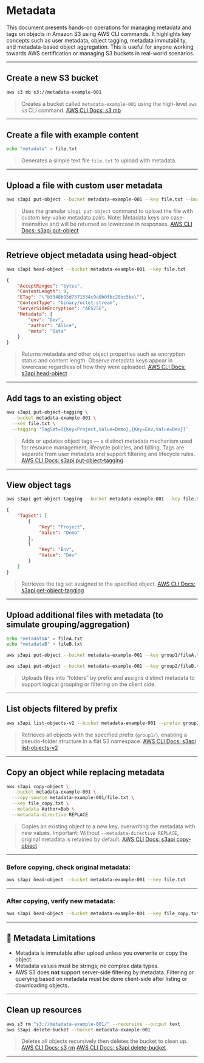# Metadata

This document presents hands-on operations for managing metadata and tags on objects in Amazon S3 using AWS CLI commands. It highlights key concepts such as user metadata, object tagging, metadata immutability, and metadata-based object aggregation. This is useful for anyone working towards AWS certification or managing S3 buckets in real-world scenarios.

---

## Create a new S3 bucket

```sh
aws s3 mb s3://metadata-example-001
```

> Creates a bucket called `metadata-example-001` using the high-level `aws s3` CLI command.
> [AWS CLI Docs: s3 mb](https://awscli.amazonaws.com/v2/documentation/api/latest/reference/s3/mb.html)

---

## Create a file with example content

```sh
echo "metadata" > file.txt
```

> Generates a simple text file `file.txt` to upload with metadata.

---

## Upload a file with custom user metadata

```sh
aws s3api put-object --bucket metadata-example-001 --key file.txt --body file.txt --metadata Meta=Data,Author=Alice,Env=Dev
```

> Uses the granular `s3api put-object` command to upload the file with custom key-value metadata pairs.
> Note: Metadata keys are case-insensitive and will be returned as lowercase in responses.
> [AWS CLI Docs: s3api put-object](https://awscli.amazonaws.com/v2/documentation/api/latest/reference/s3api/put-object.html)

---

## Retrieve object metadata using head-object

```sh
aws s3api head-object --bucket metadata-example-001 --key file.txt
```

```json
{
    "AcceptRanges": "bytes",
    "ContentLength": 9,
    "ETag": "\"b3348b95d7571534c9a0b0fbc28bc5be\"",
    "ContentType": "binary/octet-stream",
    "ServerSideEncryption": "AES256",
    "Metadata": {
        "env": "Dev",
        "author": "Alice",
        "meta": "Data"
    }
}
```

> Returns metadata and other object properties such as encryption status and content length.
> Observe metadata keys appear in lowercase regardless of how they were uploaded.
> [AWS CLI Docs: s3api head-object](https://awscli.amazonaws.com/v2/documentation/api/latest/reference/s3api/head-object.html)

---

## Add tags to an existing object

```sh
aws s3api put-object-tagging \
  --bucket metadata-example-001 \
  --key file.txt \
  --tagging 'TagSet=[{Key=Project,Value=Demo},{Key=Env,Value=Dev}]'
```

> Adds or updates object tags — a distinct metadata mechanism used for resource management, lifecycle policies, and billing.
> Tags are separate from user metadata and support filtering and lifecycle rules.
> [AWS CLI Docs: s3api put-object-tagging](https://awscli.amazonaws.com/v2/documentation/api/latest/reference/s3api/put-object-tagging.html)

---

## View object tags

```sh
aws s3api get-object-tagging --bucket metadata-example-001 --key file.txt
```

```json
{
    "TagSet": [
        {
            "Key": "Project",
            "Value": "Demo"
        },
        {
            "Key": "Env",
            "Value": "Dev"
        }
    ]
}
```

> Retrieves the tag set assigned to the specified object.
> [AWS CLI Docs: s3api get-object-tagging](https://awscli.amazonaws.com/v2/documentation/api/latest/reference/s3api/get-object-tagging.html)

---

## Upload additional files with metadata (to simulate grouping/aggregation)

```sh
echo "metadataA" > fileA.txt
echo "metadataB" > fileB.txt
```

```sh
aws s3api put-object --bucket metadata-example-001 --key group1/fileA.txt --body fileA.txt --metadata group=1

aws s3api put-object --bucket metadata-example-001 --key group2/fileB.txt --body fileB.txt --metadata group=2
```

> Uploads files into “folders” by prefix and assigns distinct metadata to support logical grouping or filtering on the client side.

---

## List objects filtered by prefix

```sh
aws s3api list-objects-v2 --bucket metadata-example-001 --prefix group1/
```

> Retrieves all objects with the specified prefix (`group1/`), enabling a pseudo-folder structure in a flat S3 namespace.
> [AWS CLI Docs: s3api list-objects-v2](https://awscli.amazonaws.com/v2/documentation/api/latest/reference/s3api/list-objects-v2.html)

---

## Copy an object while replacing metadata

```sh
aws s3api copy-object \
  --bucket metadata-example-001 \
  --copy-source metadata-example-001/file.txt \
  --key file_copy.txt \
  --metadata Author=Bob \
  --metadata-directive REPLACE
```

> Copies an existing object to a new key, overwriting the metadata with new values.
> Important: Without `--metadata-directive REPLACE`, original metadata is retained by default.
> [AWS CLI Docs: s3api copy-object](https://awscli.amazonaws.com/v2/documentation/api/latest/reference/s3api/copy-object.html)

---

### Before copying, check original metadata:

```sh
aws s3api head-object --bucket metadata-example-001 --key file.txt
```

---

### After copying, verify new metadata:

```sh
aws s3api head-object --bucket metadata-example-001 --key file_copy.txt
```

---

## 🚫 Metadata Limitations

* Metadata is immutable after upload unless you overwrite or copy the object.
* Metadata values must be strings; no complex data types.
* AWS S3 does **not** support server-side filtering by metadata. Filtering or querying based on metadata must be done client-side after listing or downloading objects.

---

## Clean up resources

```sh
aws s3 rm "s3://metadata-example-001/" --recursive --output text
aws s3api delete-bucket --bucket metadata-example-001
```

> Deletes all objects recursively then deletes the bucket to clean up.
> [AWS CLI Docs: s3 rm](https://awscli.amazonaws.com/v2/documentation/api/latest/reference/s3/rm.html)
> [AWS CLI Docs: s3api delete-bucket](https://awscli.amazonaws.com/v2/documentation/api/latest/reference/s3api/delete-bucket.html)

---
